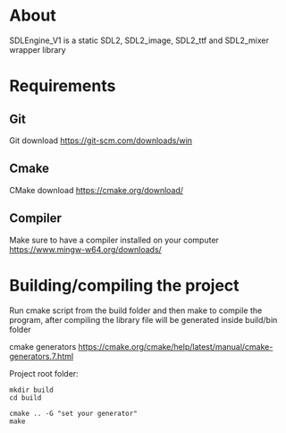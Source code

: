 # About
SDLEngine_V1 is a static SDL2, SDL2_image, SDL2_ttf and SDL2_mixer wrapper library

# Requirements
## Git
Git download https://git-scm.com/downloads/win

## Cmake
CMake download https://cmake.org/download/

## Compiler
Make sure to have a compiler installed on your computer https://www.mingw-w64.org/downloads/

# Building/compiling the project
Run cmake script from the build folder and then make to compile the program, after compiling the library file will be generated inside build/bin folder

cmake generators https://cmake.org/cmake/help/latest/manual/cmake-generators.7.html

Project root folder:
```
mkdir build
cd build

cmake .. -G "set your generator"
make
```
